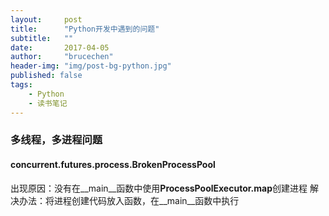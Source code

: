 ```yaml
---
layout:     post
title:      "Python开发中遇到的问题"
subtitle:   ""
date:       2017-04-05
author:     "brucechen"
header-img: "img/post-bg-python.jpg"
published: false
tags:
    - Python
    - 读书笔记
---
```


### 多线程，多进程问题

#### concurrent.futures.process.BrokenProcessPool
出现原因：没有在__main__函数中使用**ProcessPoolExecutor.map**创建进程
解决办法：将进程创建代码放入函数，在__main__函数中执行